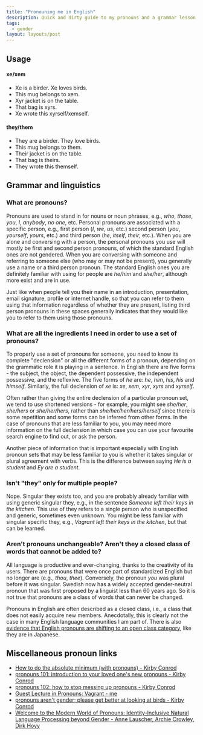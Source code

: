 ```yaml
---
title: "Pronouning me in English"
description: Quick and dirty guide to my pronouns and a grammar lesson, since Pronoun Island was killed by Heroku.
tags:
  - gender
layout: layouts/post
---
```


## Usage

#### xe/xem

- Xe is a birder. Xe loves birds.
- This mug belongs to xem.
- Xyr jacket is on the table.
- That bag is xyrs.
- Xe wrote this xyrself/xemself.

#### they/them

- They are a birder. They love birds.
- This mug belongs to them.
- Their jacket is on the table.
- That bag is theirs.
- They wrote this themself.

## Grammar and linguistics

### What are pronouns?

Pronouns are used to stand in for nouns or noun phrases, e.g., _who_, _those_, _you_, _I_, _anybody_, _no one_, etc. Personal pronouns are associated with a specific person, e.g., first person (_I_, _we_, _us_, etc.) second person (_you_, _yourself_, _yours_, etc.) and third person (_he_, _itself_, _their_, etc.). When you are alone and conversing with a person, the personal pronouns you use will mostly be first and second person pronouns, of which the standard English ones are not gendered. When you are conversing with someone and referring to someone else (who may or may not be present), you generally use a name or a third person pronoun. The standard English ones you are definitely familiar with using for people are _he/him_ and _she/her_, although more exist and are in use.

Just like when people tell you their name in an introduction, presentation, email signature, profile or internet handle, so that you can refer to them using that information regardless of whether they are present, listing third person pronouns in these spaces generally indicates that they would like you to refer to them using those pronouns.

### What are all the ingredients I need in order to use a set of pronouns?

To properly use a set of pronouns for someone, you need to know its complete "declension" or all the different forms of a pronoun, depending on the grammatic role it is playing in a sentence. In English there are five forms - the subject, the object, the dependent possessive, the independent possessive, and the reflexive. The five forms of _he_ are: _he_, _him_, _his_, _his_ and _himself_. Similarly, the full declension of _xe_ is: _xe_, _xem_, _xyr_, _xyrs_ and _xyrself_.

Often rather than giving the entire declension of a particular pronoun set, we tend to use shortened versions - for example, you might see _she/her_, _she/hers_ or _she/her/hers_, rather than _she/her/her/hers/herself_ since there is some repetition and some forms can be inferred from other forms. In the case of pronouns that are less familiar to you, you may need more information on the full declension in which case you can use your favourite search engine to find out, or ask the person.

Another piece of information that is important especially with English pronoun sets that may be less familiar to you is whether it takes singular or plural agreement with verbs. This is the difference between saying _He is a student_ and _Ey are a student_.

### Isn't "they" only for multiple people?

Nope. Singular they exists too, and you are probably already familiar with using generic singular they, e.g., in the sentence _Someone left their keys in the kitchen._ This use of they refers to a single person who is unspecified and generic, sometimes even unknown. You might be less familiar with singular specific they, e.g., _Vagrant left their keys in the kitchen_, but that can be learned.

### Aren't pronouns unchangeable? Aren't they a closed class of words that cannot be added to?

All language is productive and ever-changing, thanks to the creativity of its users. There are pronouns that were once part of standardized English but no longer are (e.g., _thou_, _thee_). Conversely, the pronoun _you_ was plural before it was singular. Swedish now has a widely accepted gender-neutral pronoun that was first proposed by a linguist less than 60 years ago. So it is not true that pronouns are a class of words that can never be changed.

Pronouns in English are often described as a closed class, i.e., a class that does not easily acquire new members. Anecdotally, this is clearly not the case in many English language communities I am part of. There is also [evidence that English pronouns are shifting to an open class category](https://aclanthology.org/2022.coling-1.105/), like they are in Japanese.

## Miscellaneous pronoun links

- [How to do the absolute minimum (with pronouns) - Kirby Conrod](https://kconrod.medium.com/how-to-do-the-absolute-minimum-with-pronouns-9be0eef5ff62)
- [pronouns 101: introduction to your loved one's new pronouns - Kirby Conrod](https://kconrod.medium.com/pronouns-101-introduction-to-your-loved-ones-new-pronouns-3fef080266d0)
- [pronouns 102: how to stop messing up pronouns - Kirby Conrod](https://kconrod.medium.com/pronouns-102-how-to-stop-messing-up-pronouns-9bd66911118)
- [Guest Lecture in Pronouns: Vagrant - me](https://kconrod.medium.com/guest-lecture-in-pronouns-vasundhara-1c61d3023e0c)
- [pronouns aren't gender; please get better at looking at birds - Kirby Conrod](https://kconrod.medium.com/pronouns-arent-gender-please-get-better-at-looking-at-birds-8e6310ef455a)
- [Welcome to the Modern World of Pronouns: Identity-Inclusive Natural Language Processing beyond Gender - Anne Lauscher, Archie Crowley, Dirk Hovy](https://aclanthology.org/2022.coling-1.105/)
